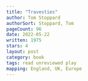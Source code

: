 ```yaml
---
title: "Travesties"
author: Tom Stoppard
authorSort: Stoppard, Tom
pageCount: 96
date: 2022-05-22
written: 1975
stars: 4
layout: post
category: book
tags: read unreviewed play
mapping: England, UK, Europe
---
```

